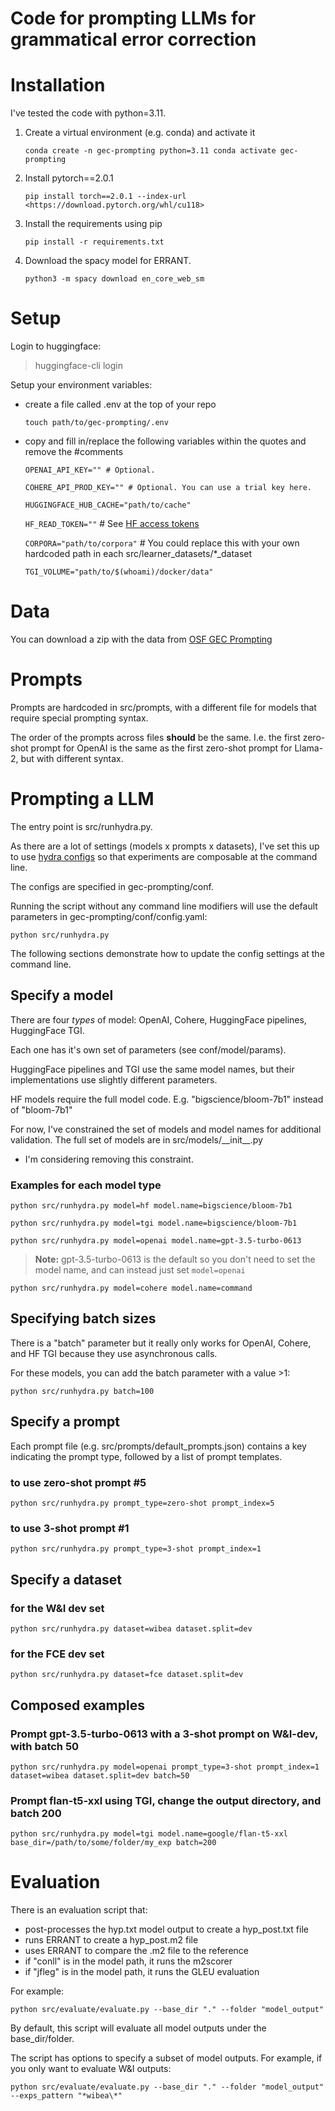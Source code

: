 
# Code for prompting LLMs for grammatical error correction

# Installation

I've tested the code with python=3.11.

1. Create a virtual environment (e.g. conda) and activate it

    ```
    conda create -n gec-prompting python=3.11 conda activate gec-prompting
    ```

1. Install pytorch==2.0.1

    `pip install torch==2.0.1 --index-url <https://download.pytorch.org/whl/cu118>`

1. Install the requirements using pip

    `pip install -r requirements.txt`

1. Download the spacy model for ERRANT.

    `python3 -m spacy download en_core_web_sm`

# Setup

Login to huggingface:

> huggingface-cli login

Setup your environment variables:

- create a file called .env at the top of your repo

    `touch path/to/gec-prompting/.env`

- copy and fill in/replace the following variables within the quotes and remove the #comments

    `OPENAI_API_KEY="" # Optional.`
    
    `COHERE_API_PROD_KEY="" # Optional. You can use a trial key here.`

    `HUGGINGFACE_HUB_CACHE="path/to/cache"`
    
    `HF_READ_TOKEN=""`  # See [HF access tokens](https://huggingface.co/docs/hub/en/security-tokens)
    
    `CORPORA="path/to/corpora"` # You could replace this with your own hardcoded path in each src/learner_datasets/*_dataset
    
    `TGI_VOLUME="path/to/$(whoami)/docker/data"`

# Data

You can download a zip with the data from [OSF GEC Prompting](https://osf.io/4b5tg/)

# Prompts

Prompts are hardcoded in src/prompts, with a different file for models that require special prompting syntax.

The order of the prompts across files **should** be the same. I.e. the first zero-shot prompt for OpenAI is the same as the first zero-shot prompt for Llama-2, but with different syntax.

# Prompting a LLM

The entry point is src/runhydra.py.

As there are a lot of settings (models x prompts x datasets), I've set this up to use [hydra configs](https://hydra.cc/docs/intro/) so that experiments are composable at the command line.

The configs are specified in gec-prompting/conf.

Running the script without any command line modifiers will use the default parameters in gec-prompting/conf/config.yaml:

`python src/runhydra.py`

The following sections demonstrate how to update the config settings at the command line.

## Specify a model

There are four *types* of model: OpenAI, Cohere, HuggingFace pipelines, HuggingFace TGI.

Each one has it's own set of parameters (see conf/model/params).

HuggingFace pipelines and TGI use the same model names, but their implementations use slightly different parameters.

HF models require the full model code. E.g. "bigscience/bloom-7b1" instead of "bloom-7b1"

For now, I've constrained the set of models and model names for additional validation. The full set of models are in src/models/__init\__.py

- I'm considering removing this constraint.

### Examples for each model type

`python src/runhydra.py model=hf model.name=bigscience/bloom-7b1`

`python src/runhydra.py model=tgi model.name=bigscience/bloom-7b1`

`python src/runhydra.py model=openai model.name=gpt-3.5-turbo-0613`

> **Note:** gpt-3.5-turbo-0613 is the default so you don't need to set the model name, and can instead just set `model=openai`

`python src/runhydra.py model=cohere model.name=command`

## Specifying batch sizes

There is a "batch" parameter but it really only works for OpenAI, Cohere, and HF TGI because they use asynchronous calls.

For these models, you can add the batch parameter with a value >1:

`python src/runhydra.py batch=100`

## Specify a prompt

Each prompt file (e.g. src/prompts/default_prompts.json) contains a key indicating the prompt type, followed by a list of prompt templates.

### to use zero-shot prompt #5

`python src/runhydra.py prompt_type=zero-shot prompt_index=5`

### to use 3-shot prompt #1

`python src/runhydra.py prompt_type=3-shot prompt_index=1`

## Specify a dataset

### for the W&I dev set

`python src/runhydra.py dataset=wibea dataset.split=dev`

### for the FCE dev set

`python src/runhydra.py dataset=fce dataset.split=dev`

## Composed examples

### Prompt gpt-3.5-turbo-0613 with a 3-shot prompt on W&I-dev, with batch 50

`python src/runhydra.py model=openai prompt_type=3-shot prompt_index=1 dataset=wibea dataset.split=dev batch=50`

### Prompt flan-t5-xxl using TGI, change the output directory, and batch 200

`python src/runhydra.py model=tgi model.name=google/flan-t5-xxl base_dir=/path/to/some/folder/my_exp batch=200`

# Evaluation

There is an evaluation script that:

- post-processes the hyp.txt model output to create a hyp_post.txt file
- runs ERRANT to create a hyp_post.m2 file
- uses ERRANT to compare the .m2 file to the reference
- if "conll" is in the model path, it runs the m2scorer
- if "jfleg" is in the model path, it runs the GLEU evaluation

For example:

`python src/evaluate/evaluate.py --base_dir "." --folder "model_output"`

By default, this script will evaluate all model outputs under the base_dir/folder.

The script has options to specify a subset of model outputs. For example, if you only want to evaluate W&I outputs:

`python src/evaluate/evaluate.py --base_dir "." --folder "model_output" --exps_pattern "*wibea\*"`
